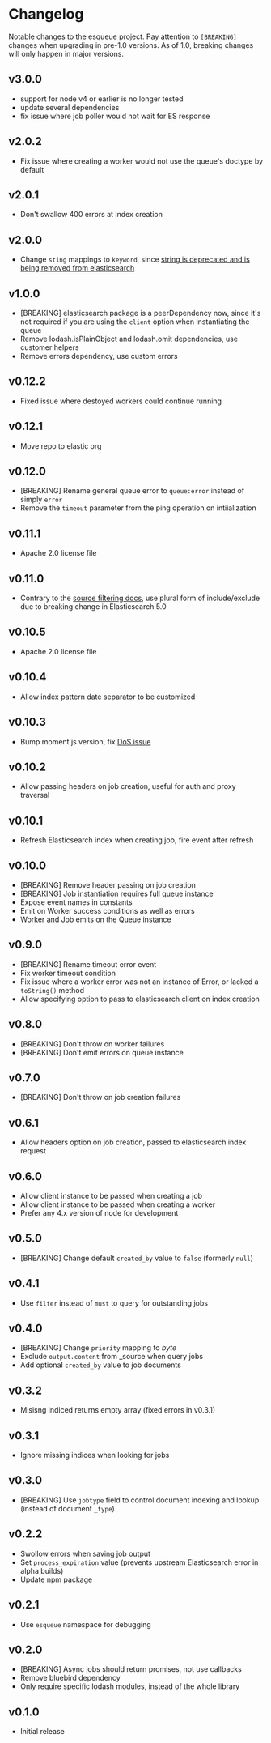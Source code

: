 # Changelog

Notable changes to the esqueue project. Pay attention to `[BREAKING]` changes when upgrading in pre-1.0 versions. As of 1.0, breaking changes will only happen in major versions.

## v3.0.0

- support for node v4 or earlier is no longer tested
- update several dependencies
- fix issue where job poller would not wait for ES response

## v2.0.2

- Fix issue where creating a worker would not use the queue's doctype by default

## v2.0.1

- Don't swallow 400 errors at index creation

## v2.0.0

- Change `sting` mappings to `keyword`, since [string is deprecated and is being removed from elasticsearch](https://www.elastic.co/guide/en/elasticsearch/reference/current/breaking_50_mapping_changes.html#_literal_string_literal_fields_replaced_by_literal_text_literal_literal_keyword_literal_fields)

## v1.0.0

- [BREAKING] elasticsearch package is a peerDependency now, since it's not required if you are using the `client` option when instantiating the queue
- Remove lodash.isPlainObject and lodash.omit dependencies, use customer helpers
- Remove errors dependency, use custom errors

## v0.12.2

- Fixed issue where destoyed workers could continue running

## v0.12.1

- Move repo to elastic org

## v0.12.0

- [BREAKING] Rename general queue error to `queue:error` instead of simply `error`
- Remove the `timeout` parameter from the ping operation on intiialization

## v0.11.1

- Apache 2.0 license file

## v0.11.0

- Contrary to the [source filtering docs](https://www.elastic.co/guide/en/elasticsearch/reference/2.4/search-request-source-filtering.html), use plural form of include/exclude due to breaking change in Elasticsearch 5.0

## v0.10.5

- Apache 2.0 license file

## v0.10.4

- Allow index pattern date separator to be customized

## v0.10.3

- Bump moment.js version, fix [DoS issue](https://nodesecurity.io/advisories/55)

## v0.10.2

- Allow passing headers on job creation, useful for auth and proxy traversal

## v0.10.1

- Refresh Elasticsearch index when creating job, fire event after refresh

## v0.10.0

- [BREAKING] Remove header passing on job creation
- [BREAKING] Job instantiation requires full queue instance
- Expose event names in constants
- Emit on Worker success conditions as well as errors
- Worker and Job emits on the Queue instance

## v0.9.0

- [BREAKING] Rename timeout error event
- Fix worker timeout condition
- Fix issue where a worker error was not an instance of Error, or lacked a `toString()` method
- Allow specifying option to pass to elasticsearch client on index creation 

## v0.8.0

- [BREAKING] Don't throw on worker failures
- [BREAKING] Don't emit errors on queue instance

## v0.7.0

- [BREAKING] Don't throw on job creation failures

## v0.6.1

- Allow headers option on job creation, passed to elasticsearch index request

## v0.6.0

- Allow client instance to be passed when creating a job
- Allow client instance to be passed when creating a worker
- Prefer any 4.x version of node for development

## v0.5.0

- [BREAKING] Change default `created_by` value to `false` (formerly `null`)

## v0.4.1

- Use `filter` instead of `must` to query for outstanding jobs

## v0.4.0

- [BREAKING] Change `priority` mapping to *byte*
- Exclude `output.content` from _source when query jobs
- Add optional `created_by` value to job documents

## v0.3.2

- Misisng indiced returns empty array (fixed errors in v0.3.1)

## v0.3.1

- Ignore missing indices when looking for jobs

## v0.3.0

- [BREAKING] Use `jobtype` field to control document indexing and lookup (instead of document `_type`)

## v0.2.2

- Swollow errors when saving job output
- Set `process_expiration` value (prevents upstream Elasticsearch error in alpha builds)
- Update npm package

## v0.2.1

- Use `esqueue` namespace for debugging

## v0.2.0

- [BREAKING] Async jobs should return promises, not use callbacks
- Remove bluebird dependency
- Only require specific lodash modules, instead of the whole library

## v0.1.0

- Initial release
